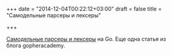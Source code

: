 +++
date = "2014-12-04T00:22:12+03:00"
draft = false
title = "Самодельные парсеры и лексеры"

+++

<p><a href="http://blog.gopheracademy.com/advent-2014/parsers-lexers/">Самодельные парсеры и лексеры</a> на Go. Еще одна статья из блога&nbsp;gopheracademy.</p>

